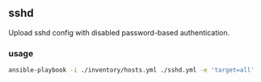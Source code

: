 ## sshd

Upload sshd config with disabled password-based authentication.

### usage

```bash
ansible-playbook -i ./inventory/hosts.yml ./sshd.yml -e 'target=all'
```
